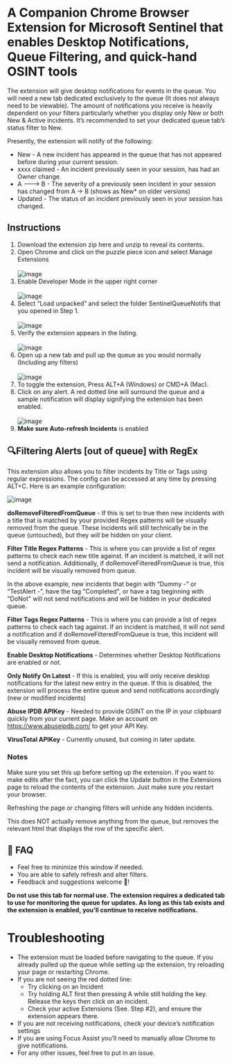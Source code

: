 # A Companion Chrome Browser Extension for Microsoft Sentinel that enables Desktop Notifications, Queue Filtering, and quick-hand OSINT tools

The extension will give desktop notifications for events in the queue. You will need a new tab dedicated exclusively to the queue (It does not always need to be viewable). The amount of notifications you receive is heavily dependent on your filters particularly whether you display only New or both New & Active incidents. It’s recommended to set your dedicated queue tab’s status filter to New. 

Presently, the extension will notify of the following:

* New - A new incident has appeared in the queue that has not appeared before during your current session.
* xxxx claimed - An incident previously seen in your session, has had an Owner change.
* A ---> B - The severity of a previously seen incident in your session has changed from A → B (shows as New* on older versions)
* Updated - The status of an incident previously seen in your session has changed.

## Instructions
1. Download the extension zip here and unzip to reveal its contents.
2. Open Chrome and click on the puzzle piece icon and select Manage Extensions <br><br> ![image](https://github.com/CrashCringle12/SentiNotiMe/assets/30600688/58acfe65-4332-4362-8e1e-f4331e816de0)
3. Enable Developer Mode in the upper right corner<br><br> ![image](https://github.com/CrashCringle12/SentiNotiMe/assets/30600688/388d4aa5-7002-4f74-b895-a62f816fae5f)
4. Select “Load unpacked” and select the folder SentinelQueueNotifs that you opened in Step 1. <br><br>![image](https://github.com/CrashCringle12/SentiNotiMe/assets/30600688/c981c8d7-cad7-4b6e-940f-4cb9a87f5534)
5. Verify the extension appears in the listing.<br><br> ![image](https://github.com/CrashCringle12/SentiNotiMe/assets/30600688/0a455131-4574-4905-b719-99fa9eb3a448)
6. Open up a new tab and pull up the queue as you would normally (Including any filters) <br><br> ![image](https://github.com/CrashCringle12/SentiNotiMe/assets/30600688/a605dd46-f699-4112-a142-89f0ed879b66)
7. To toggle the extension, Press ALT+A (Windows) or CMD+A (Mac).
8. Click on any alert. A red dotted line will surround the queue and a sample notification will display signifying the extension has been enabled. <br><br> ![image](https://github.com/CrashCringle12/SentiNotiMe/assets/30600688/4c2c11eb-f96f-44f8-bde3-41d0bc78afb5)
9. **Make sure Auto-refresh Incidents** is enabled

## 🔍Filtering Alerts [out of queue] with RegEx
This extension also allows you to filter incidents by Title or Tags using regular expressions. The config can be accessed at any time by pressing ALT+C. Here is an example configuration:

![image](https://github.com/CrashCringle12/SentiNotiMe/assets/30600688/41880598-405a-41ec-9773-8b608d77e1b4)

**doRemoveFilteredFromQueue** - If this is set to true then new incidents with a title that is matched by your provided Regex patterns will be visually removed from the queue. These incidents will still technically be in the queue (untouched), but they will be hidden on your client.

**Filter Title Regex Patterns** - This is where you can provide a list of regex patterns to check each new title against. If an incident is matched, it will not send a notification. Additionally, if doRemoveFilteredFromQueue is true, this incident will be visually removed from queue.

In the above example, new incidents that begin with “Dummy -” or “TestAlert -”, have the tag "Completed", or have a tag beginning with "DoNot" will not send notifications and will be hidden in your dedicated queue.

**Filter Tags Regex Patterns** -  This is where you can provide a list of regex patterns to check each tag against. If an incident is matched, it will not send a notification and if doRemoveFilteredFromQueue is true, this incident will be visually removed from queue.

**Enable Desktop Notifications** - Determines whether Desktop Notifications are enabled or not.

**Only Notify On Latest** - If this is enabled, you will only receive desktop notifications for the latest new entry in the queue. If this is disabled, the extension will process the entire queue and send notifications accordingly (new or modified incidents)

**Abuse IPDB APIKey** - Needed to provide OSINT on the IP in your clipboard quickly from your current page. Make an account on https://www.abuseipdb.com/ to get your API Key.

**VirusTotal APIKey** - Currently unused, but coming in later update.

### Notes 
Make sure you set this up before setting up the extension. If you want to make edits after the fact, you can click the Update button in the Extensions page to reload the contents of the extension. Just make sure you restart your browser.

Refreshing the page or changing filters will unhide any hidden incidents.

This does NOT actually remove anything from the queue, but removes the relevant html that displays the row of the specific alert.


## 📄 FAQ
* Feel free to minimize this window if needed.
* You are able to safely refresh and alter filters.
* Feedback and suggestions welcome 🍎!

**Do not use this tab for normal use. The extension requires a dedicated tab to use for monitoring the queue for updates. As long as this tab exists and the extension is enabled, you’ll continue to receive notifications.**

# Troubleshooting
* The extension must be loaded before navigating to the queue. If you already pulled up the queue while setting up the extension, try reloading your page or restarting Chrome.
* If you are not seeing the red dotted line:
  * Try clicking on an Incident
  * Try holding ALT first then pressing A while still holding the key. Release the keys then click on an incident.
  * Check your active Extensions (See. Step #2), and ensure the extension appears there.
* If you are not receiving notifications, check your device’s notification settings
* If you are using Focus Assist you’ll need to manually allow Chrome to give notifications.
* For any other issues, feel free to put in an issue.
